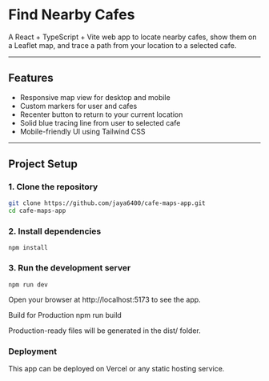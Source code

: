 # Find Nearby Cafes

A React + TypeScript + Vite web app to locate nearby cafes, show them on a Leaflet map, and trace a path from your location to a selected cafe.

---

## Features

- Responsive map view for desktop and mobile
- Custom markers for user and cafes
- Recenter button to return to your current location
- Solid blue tracing line from user to selected cafe
- Mobile-friendly UI using Tailwind CSS

---

## Project Setup

### 1. Clone the repository

```bash
git clone https://github.com/jaya6400/cafe-maps-app.git
cd cafe-maps-app
```
### 2. Install dependencies
```
npm install
```
### 3. Run the development server
```
npm run dev
```

Open your browser at http://localhost:5173 to see the app.

Build for Production
npm run build

Production-ready files will be generated in the dist/ folder.

### Deployment
This app can be deployed on Vercel or any static hosting service.